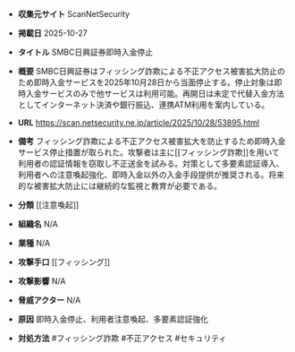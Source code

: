 - **収集元サイト**
ScanNetSecurity

- **掲載日**
2025-10-27

- **タイトル**
SMBC日興証券即時入金停止

- **概要**
SMBC日興証券はフィッシング詐欺による不正アクセス被害拡大防止のため即時入金サービスを2025年10月28日から当面停止する。停止対象は即時入金サービスのみで他サービスは利用可能。再開日は未定で代替入金方法としてインターネット決済や銀行振込、連携ATM利用を案内している。

- **URL**
https://scan.netsecurity.ne.jp/article/2025/10/28/53895.html

- **備考**
フィッシング詐欺による不正アクセス被害拡大を防止するため即時入金サービス停止措置が取られた。攻撃者は主に[[フィッシング詐欺]]を用いて利用者の認証情報を窃取し不正送金を試みる。対策として多要素認証導入、利用者への注意喚起強化、即時入金以外の入金手段提供が推奨される。将来的な被害拡大防止には継続的な監視と教育が必要である。

- **分類**
[[注意喚起]]

- **組織名**
N/A

- **業種**
N/A

- **攻撃手口**
[[フィッシング]]

- **攻撃影響**
N/A

- **脅威アクター**
N/A

- **原因**
即時入金停止、利用者注意喚起、多要素認証強化

- **対処方法**
#フィッシング詐欺 #不正アクセス #セキュリティ
